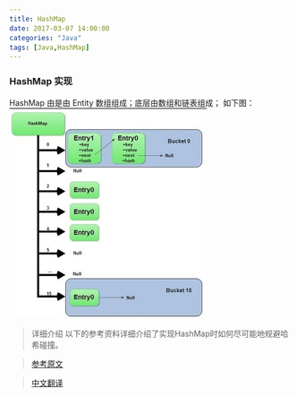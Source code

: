 ```yaml
---
title: HashMap
date: 2017-03-07 14:00:00
categories: "Java"
tags: [Java,HashMap]
---
```

### HashMap 实现
HashMap 由是由 Entity 数组组成；底层由数组和链表组成；
如下图：
![HashMap.png](https://raw.githubusercontent.com/liupx/img/master/hashMap.jpg)

> 详细介绍
以下的参考资料详细介绍了实现HashMap时如何尽可能地规避哈希碰撞。

> [参考原文](http://codehiker42.net/ "原文")

> [中文翻译](http://blog.csdn.net/c139352227/article/details/47861815 "翻译")
